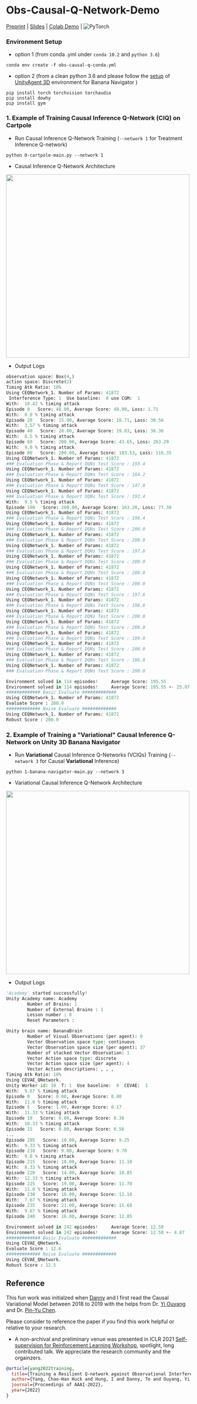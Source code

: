 #   Obs-Causal-Q-Network-Demo



[Preprint](https://arxiv.org/pdf/2102.09677.pdf) | [Slides](https://docs.google.com/presentation/d/1WOgnMKszZ6eYwxiR0jLZjrj7XbmKpEf9sNrbI8poSMg/edit?usp=sharing) | [Colab Demo](https://colab.research.google.com/drive/1W0muo9IQMsQUIc4nLbB5VOKg7aXuWFR2?usp=sharing) | 
![PyTorch](https://img.shields.io/badge/PyTorch-%23EE4C2C.svg?style=for-the-badge&logo=PyTorch&logoColor=white)

### Environment Setup

- option 1 (from conda .yml under `conda 10.2` and `python 3.6`)

```shell
conda env create -f obs-causal-q-conda.yml 
```

- option 2 (from a clean python 3.6 and please follow the [setup](https://github.com/udacity/deep-reinforcement-learning#dependencies) of [UnityAgent 3D](https://github.com/Unity-Technologies/ml-agents) environment for Banana Navigator )

```shell
pip install torch torchvision torchaudio
pip install dowhy
pip install gym
```

### 1. Example of Training Causal Inference Q-Network (CIQ) on Cartpole

- Run Causal Inference Q-Network Training (`--network 1` for Treatment Inference Q-network)

```shell
python 0-cartpole-main.py --network 1
```

- Causal Inference Q-Network Architecture

<img src="https://github.com/huckiyang/treatment-causal-transformer/blob/main/tlt.png" width="500">

- Output Logs

```python
observation space: Box(4,)
action space: Discrete(2)
Timing Atk Ratio: 10%
Using CEQNetwork_1. Number of Params: 41872
 Interference Type: 1  Use baseline:  0 use CGM:  1
With:  10.42 % timing attack
Episode 0   Score: 48.00, Average Score: 48.00, Loss: 1.71
With:  0.0 % timing attack
Episode 20   Score: 15.00, Average Score: 18.71, Loss: 30.56
With:  3.57 % timing attack
Episode 40   Score: 28.00, Average Score: 19.83, Loss: 36.36
With:  8.5 % timing attack
Episode 60   Score: 200.00, Average Score: 43.65, Loss: 263.29
With:  9.0 % timing attack
Episode 80   Score: 200.00, Average Score: 103.53, Loss: 116.35
Using CEQNetwork_1. Number of Params: 41872
### Evaluation Phase & Report DQNs Test Score : 193.4
Using CEQNetwork_1. Number of Params: 41872
### Evaluation Phase & Report DQNs Test Score : 164.2
Using CEQNetwork_1. Number of Params: 41872
### Evaluation Phase & Report DQNs Test Score : 147.8
Using CEQNetwork_1. Number of Params: 41872
### Evaluation Phase & Report DQNs Test Score : 193.4
With:  9.5 % timing attack
Episode 100   Score: 200.00, Average Score: 163.20, Loss: 77.38
Using CEQNetwork_1. Number of Params: 41872
### Evaluation Phase & Report DQNs Test Score : 198.4
Using CEQNetwork_1. Number of Params: 41872
### Evaluation Phase & Report DQNs Test Score : 200.0
Using CEQNetwork_1. Number of Params: 41872
### Evaluation Phase & Report DQNs Test Score : 200.0
Using CEQNetwork_1. Number of Params: 41872
### Evaluation Phase & Report DQNs Test Score : 197.8
Using CEQNetwork_1. Number of Params: 41872
### Evaluation Phase & Report DQNs Test Score : 200.0
Using CEQNetwork_1. Number of Params: 41872
### Evaluation Phase & Report DQNs Test Score : 200.0
Using CEQNetwork_1. Number of Params: 41872
### Evaluation Phase & Report DQNs Test Score : 200.0
Using CEQNetwork_1. Number of Params: 41872
### Evaluation Phase & Report DQNs Test Score : 197.6
Using CEQNetwork_1. Number of Params: 41872
### Evaluation Phase & Report DQNs Test Score : 198.6
Using CEQNetwork_1. Number of Params: 41872
### Evaluation Phase & Report DQNs Test Score : 200.0
Using CEQNetwork_1. Number of Params: 41872
### Evaluation Phase & Report DQNs Test Score : 200.0
Using CEQNetwork_1. Number of Params: 41872
### Evaluation Phase & Report DQNs Test Score : 199.0
Using CEQNetwork_1. Number of Params: 41872
### Evaluation Phase & Report DQNs Test Score : 200.0
Using CEQNetwork_1. Number of Params: 41872
### Evaluation Phase & Report DQNs Test Score : 186.8
Using CEQNetwork_1. Number of Params: 41872
### Evaluation Phase & Report DQNs Test Score : 200.0

Environment solved in 114 episodes!     Average Score: 195.55
Environment solved in 114 episodes!     Average Score: 195.55 +- 25.07
############# Basic Evaluate #############
Using CEQNetwork_1. Number of Params: 41872
Evaluate Score : 200.0
############# Noise Evaluate #############
Using CEQNetwork_1. Number of Params: 41872
Robust Score : 200.0
```


### 2. Example of Training a "Variational" Causal Inference Q-Network on Unity 3D Banana Navigator

- Run **Variational** Causal Inference Q-Networks (VCIQs) Training (`--network 3` for Causal **Variational** Inference)

```shell
python 1-banana-navigator-main.py --network 3
```

- Variational Causal Inference Q-Network Architecture

<img src="https://github.com/huckiyang/Obs-Causal-Q-Network/blob/main/imgs/variational_ciq.png" width="500">

- Output Logs

```python
'Academy' started successfully!
Unity Academy name: Academy
        Number of Brains: 1
        Number of External Brains : 1
        Lesson number : 0
        Reset Parameters :

Unity brain name: BananaBrain
        Number of Visual Observations (per agent): 0
        Vector Observation space type: continuous
        Vector Observation space size (per agent): 37
        Number of stacked Vector Observation: 1
        Vector Action space type: discrete
        Vector Action space size (per agent): 4
        Vector Action descriptions: , , , 
Timing Atk Ratio: 10%
Using CEVAE_QNetwork.
Unity Worker id: 10  T: 1  Use baseline:  0  CEVAE:  1
With:  9.67 % timing attack
Episode 0   Score: 0.00, Average Score: 0.00
With:  11.0 % timing attack
Episode 5   Score: 1.00, Average Score: 0.17
With:  11.33 % timing attack
Episode 10   Score: 0.00, Average Score: 0.36
With:  10.33 % timing attack
Episode 15   Score: 0.00, Average Score: 0.56
...
Episode 205   Score: 10.00, Average Score: 9.25
With:  9.33 % timing attack
Episode 210   Score: 9.00, Average Score: 9.70
With:  9.0 % timing attack
Episode 215   Score: 10.00, Average Score: 11.10
With:  8.33 % timing attack
Episode 220   Score: 14.00, Average Score: 10.85
With:  12.33 % timing attack
Episode 225   Score: 19.00, Average Score: 11.70
With:  11.0 % timing attack
Episode 230   Score: 18.00, Average Score: 12.10
With:  7.67 % timing attack
Episode 235   Score: 21.00, Average Score: 11.60
With:  9.67 % timing attack
Episode 240   Score: 16.00, Average Score: 12.05

Environment solved in 242 episodes!     Average Score: 12.50
Environment solved in 242 episodes!     Average Score: 12.50 +- 4.87
############# Basic Evaluate #############
Using CEVAE_QNetwork.
Evaluate Score : 12.6
############# Noise Evaluate #############
Using CEVAE_QNetwork.
Robust Score : 12.5

```

## Reference

This fun work was initialzed when [Danny](https://www.linkedin.com/in/danny-hung/) and I first read the Causal Variational Model between 2018 to 2019 with the helps from Dr. [Yi Ouyang](https://scholar.google.com/citations?hl=en&user=dw_Sj_YAAAAJ) and Dr. [Pin-Yu Chen](https://scholar.google.com/citations?user=jxwlCUUAAAAJ&hl=en).

Please consider to reference the paper if you find this work helpful or relative to your research. 

- A non-archival and preliminary venue was presented in ICLR 2021 [Self-supervision for Reinforcement Learning Workshop](https://sslrlworkshop.github.io/), spotlight, long contributed talk. We appreciate the research community and the orgainzers.

```bib
@article{yang2022training,
  title={Training a Resilient Q-network against Observational Interference},
  author={Yang, Chao-Han Huck and Hung, I and Danny, Te and Ouyang, Yi and Chen, Pin-Yu},
  journal={Proceedings of AAAI-2022},
  year={2022}
}
```
